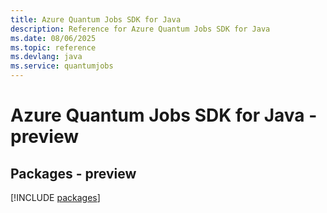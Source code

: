 ```yaml
---
title: Azure Quantum Jobs SDK for Java
description: Reference for Azure Quantum Jobs SDK for Java
ms.date: 08/06/2025
ms.topic: reference
ms.devlang: java
ms.service: quantumjobs
---
```

# Azure Quantum Jobs SDK for Java - preview
## Packages - preview
[!INCLUDE [packages](quantum-jobs-index.md)]